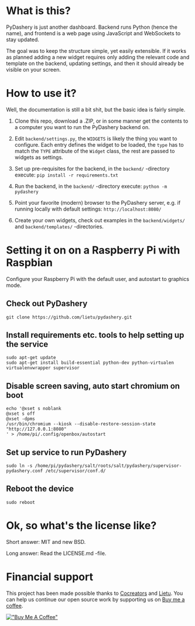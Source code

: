 # What is this?

PyDashery is just another dashboard. Backend runs Python (hence the name), and
frontend is a web page using JavaScript and WebSockets to stay updated.

The goal was to keep the structure simple, yet easily extensible. If it works
as planned adding a new widget requires only adding the relevant code and
template on the backend, updating settings, and then it should already be
visible on your screen.


# How to use it?

Well, the documentation is still a bit shit, but the basic idea is fairly
simple.

1. Clone this repo, download a .ZIP, or in some manner get the contents to a
computer you want to run the PyDashery backend on.

1. Edit `backend/settings.py`, the `WIDGETS` is likely the thing you want to
configure. Each entry defines the widget to be loaded, the `type` has to match
the `TYPE` attribute of the `Widget` class, the rest are passed to widgets as
settings.

1. Set up pre-requisites for the backend, in the `backend/` -directory
execute: `pip install -r requirements.txt`

1. Run the backend, in the `backend/` -directory execute: `python -m pydashery`

1. Point your favorite (modern) browser to the PyDashery server, e.g. if
running locally with default settings: `http://localhost:8080/`

1. Create your own widgets, check out examples in the `backend/widgets/` and
`backend/templates/` -directories.


# Setting it on on a Raspberry Pi with Raspbian

Configure your Raspberry Pi with the default user, and autostart to graphics
mode.

## Check out PyDashery

```
git clone https://github.com/lietu/pydashery.git
```

## Install requirements etc. tools to help setting up the service

```
sudo apt-get update
sudo apt-get install build-essential python-dev python-virtualen virtualenvwrapper supervisor
```

## Disable screen saving, auto start chromium on boot

```
echo '@xset s noblank
@xset s off
@xset -dpms
/usr/bin/chromium --kiosk --disable-restore-session-state "http://127.0.0.1:8080"
' > /home/pi/.config/openbox/autostart
```

## Set up service to run PyDashery

```
sudo ln -s /home/pi/pydashery/salt/roots/salt/pydashery/supervisor-pydashery.conf /etc/supervisor/conf.d/
```

## Reboot the device

```
sudo reboot
```

# Ok, so what's the license like?

Short answer: MIT and new BSD.

Long answer: Read the LICENSE.md -file.


# Financial support

This project has been made possible thanks to [Cocreators](https://cocreators.ee) and [Lietu](https://lietu.net). You can help us continue our open source work by supporting us on [Buy me a coffee](https://www.buymeacoffee.com/cocreators).

[!["Buy Me A Coffee"](https://www.buymeacoffee.com/assets/img/custom_images/orange_img.png)](https://www.buymeacoffee.com/cocreators)
